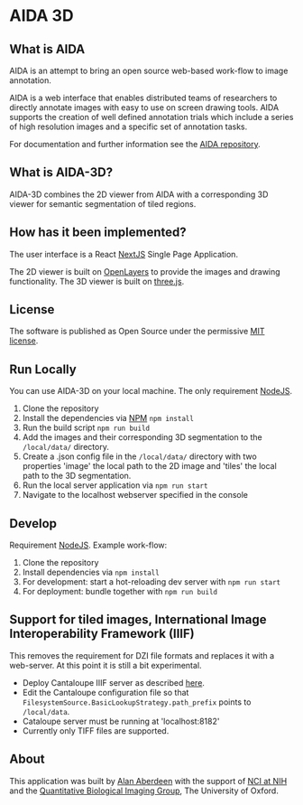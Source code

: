 # AIDA 3D

## What is AIDA

AIDA is an attempt to bring an open source web-based work-flow to image annotation.

AIDA is a web interface that enables distributed teams of researchers to directly annotate images with easy to use on screen drawing tools. AIDA supports the creation of well defined annotation trials which include a series of high resolution images and a specific set of annotation tasks.

For documentation and further information see the [AIDA repository](https://github.com/alanaberdeen/AIDA).

## What is AIDA-3D?

AIDA-3D combines the 2D viewer from AIDA with a corresponding 3D viewer for semantic segmentation of tiled regions.

## How has it been implemented?

The user interface is a React [NextJS](https://nextjs.org/) Single Page Application.

The 2D viewer is built on [OpenLayers](https://openlayers.org/) to provide the images and drawing functionality. The 3D viewer is built on [three.js](https://threejs.org/).

## License

The software is published as Open Source under the permissive [MIT license](https://github.com/alanaberdeen/AIDA/blob/master/LICENSE).

## Run Locally

You can use AIDA-3D on your local machine. The only requirement [NodeJS](https://nodejs.org/en/).

1. Clone the repository
2. Install the dependencies via [NPM](https://www.npmjs.com/) `npm install`
3. Run the build script `npm run build`
4. Add the images and their corresponding 3D segmentation to the `/local/data/` directory.
5. Create a .json config file in the `/local/data/` directory with two properties 'image' the local path to the 2D image and 'tiles' the local path to the 3D segmentation.
6. Run the local server application via `npm run start`
7. Navigate to the localhost webserver specified in the console

## Develop

Requirement [NodeJS](https://nodejs.org/en/).
Example work-flow:

1. Clone the repository
2. Install dependencies via `npm install`
3. For development: start a hot-reloading dev server with `npm run start`
4. For deployment: bundle together with `npm run build`

## Support for tiled images, International Image Interoperability Framework (IIIF)

This removes the requirement for DZI file formats and replaces it with a web-server. At this point it is still a bit experimental.

- Deploy Cantaloupe IIIF server as described [here](https://cantaloupe-project.github.io/).
- Edit the Cantaloupe configuration file so that `FilesystemSource.BasicLookupStrategy.path_prefix` points to `/local/data`.
- Cataloupe server must be running at 'localhost:8182'
- Currently only TIFF files are supported.

## About

This application was built by [Alan Aberdeen](https://github.com/alanaberdeen) with the support of [NCI at NIH](https://www.nih.gov/about-nih/what-we-do/nih-almanac/national-cancer-institute-nci) and the [Quantitative Biological Imaging Group](http://www.ludwig.ox.ac.uk/jens-rittscher-group-page), The University of Oxford.
